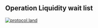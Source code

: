 ## Operation Liquidity wait list

[![protocol.land](https://arweave.net/eZp8gOeR8Yl_cyH9jJToaCrt2He1PHr0pR4o-mHbEcY)](https://protocol.land/#/repository/ylyKjn7jvK1UMMDdD2dp3SCXuhixKdqnj4lRFtlM-nE)